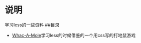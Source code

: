 # 说明
学习less的一些资料
##目录
- [Whac-A-Mole](https://github.com/manutdLiu/less/tree/master/Whac-A-Mole)学习less的时候借鉴的一个用css写的打地鼠游戏